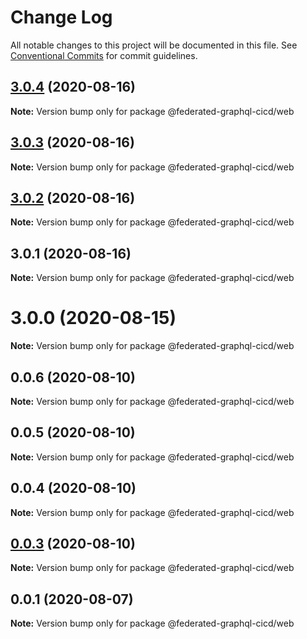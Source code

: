 # Change Log

All notable changes to this project will be documented in this file.
See [Conventional Commits](https://conventionalcommits.org) for commit guidelines.

## [3.0.4](https://github.com/rober-dev/federated-graphql-cicd/compare/v3.0.3...v3.0.4) (2020-08-16)

**Note:** Version bump only for package @federated-graphql-cicd/web





## [3.0.3](https://github.com/rober-dev/federated-graphql-cicd/compare/v3.0.2...v3.0.3) (2020-08-16)

**Note:** Version bump only for package @federated-graphql-cicd/web





## [3.0.2](https://github.com/rober-dev/federated-graphql-cicd/compare/v3.0.1...v3.0.2) (2020-08-16)

**Note:** Version bump only for package @federated-graphql-cicd/web





## 3.0.1 (2020-08-16)

**Note:** Version bump only for package @federated-graphql-cicd/web





# 3.0.0 (2020-08-15)

**Note:** Version bump only for package @federated-graphql-cicd/web





## 0.0.6 (2020-08-10)

**Note:** Version bump only for package @federated-graphql-cicd/web





## 0.0.5 (2020-08-10)

**Note:** Version bump only for package @federated-graphql-cicd/web





## 0.0.4 (2020-08-10)

**Note:** Version bump only for package @federated-graphql-cicd/web





## [0.0.3](https://github.com/rober-dev/federated-graphql-cicd/compare/@federated-graphql-cicd/web@0.0.2...@federated-graphql-cicd/web@0.0.3) (2020-08-10)

**Note:** Version bump only for package @federated-graphql-cicd/web

## 0.0.1 (2020-08-07)

**Note:** Version bump only for package @federated-graphql-cicd/web
